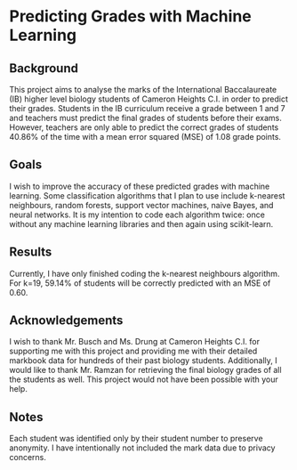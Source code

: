 # Predicting Grades with Machine Learning

## Background
This project aims to analyse the marks of the International Baccalaureate (IB) higher level biology students of Cameron Heights C.I. in order to predict their grades. Students in the IB curriculum receive a grade between 1 and 7 and teachers must predict the final grades of students before their exams. However, teachers are only able to predict the correct grades of students 40.86% of the time with a mean error squared (MSE) of 1.08 grade points. 

## Goals
I wish to improve the accuracy of these predicted grades with machine learning. Some classification algorithms that I plan to use include k-nearest neighbours, random forests, support vector machines, naive Bayes, and neural networks. It is my intention to code each algorithm twice: once without any machine learning libraries and then again using scikit-learn.

## Results
Currently, I have only finished coding the k-nearest neighbours algorithm. For k=19, 59.14% of students will be correctly predicted with an MSE of 0.60.

## Acknowledgements
I wish to thank Mr. Busch and Ms. Drung at Cameron Heights C.I. for supporting me with this project and providing me with their detailed markbook data for hundreds of their past biology students. Additionally, I would like to thank Mr. Ramzan for retrieving the final biology grades of all the students as well. This project would not have been possible with your help.

## Notes
Each student was identified only by their student number to preserve anonymity. I have intentionally not included the mark data due to privacy concerns. 
